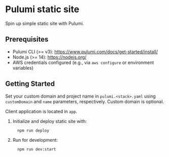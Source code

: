 # Pulumi static site

Spin up simple static site with Pulumi.

## Prerequisites

- Pulumi CLI (>= v3): https://www.pulumi.com/docs/get-started/install/
- Node.js (>= 14): https://nodejs.org/
- AWS credentials configured (e.g., via `aws configure` or environment variables)

## Getting Started

Set your custom domain and project name in `pulumi.<stack>.yaml` using `customDomain` and `name` parameters, respectively. Custom domain is optional.

Client application is located in `app`.

1.  Initialize and deploy static site with:

    ```bash
      npm run deploy
    ```

2.  Run for development:

    ```bash
      npm run dev:start
    ```
